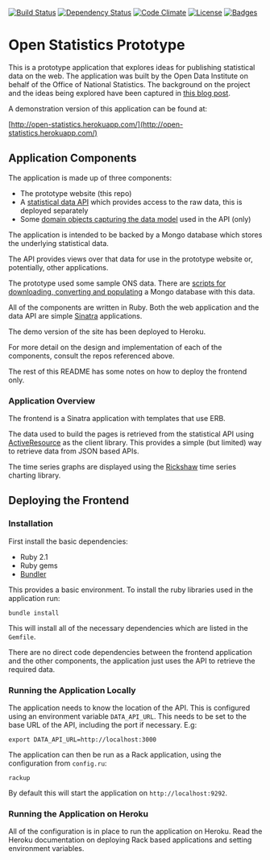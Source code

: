 [![Build Status](http://img.shields.io/travis/ONSdigital/prototype-frontend.svg)](https://travis-ci.org/ONSdigital/prototype-frontend)
[![Dependency Status](http://img.shields.io/gemnasium/ONSdigital/prototype-frontend.svg)](https://gemnasium.com/ONSdigital/prototype-frontend)
[![Code Climate](http://img.shields.io/codeclimate/github/ONSdigital/prototype-frontend.svg)](https://codeclimate.com/github/ONSdigital/prototype-frontend)
[![License](http://img.shields.io/:license-mit-blue.svg)](http://ONSdigital.mit-license.org)
[![Badges](http://img.shields.io/:badges-5/5-ff6799.svg)](https://github.com/pikesley/badger)

Open Statistics Prototype
=========================

This is a prototype application that explores ideas for publishing statistical data on the web. The application was built by the Open Data Institute on behalf of the Office of National Statistics. The background on the project and the ideas being explored have been captured in [this blog post](http://theodi.org/blog/publishing-open-statistical-data).

A demonstration version of this application can be found at:

[http://open-statistics.herokuapp.com/](http://open-statistics.herokuapp.com/)

## Application Components

The application is made up of three components:

* The prototype website (this repo)
* A [statistical data API](https://github.com/ONSdigital/ons-data-api) which provides access to the raw data, this is deployed separately
* Some [domain objects capturing the data model](https://github.com/ONSdigital/ons_data_models) used in the API (only)

The application is intended to be backed by a Mongo database which stores the underlying statistical data. 

The API provides views over that data for use in the prototype website or, potentially, other applications.

The prototype used some sample ONS data. There are [scripts for downloading, converting and populating](https://github.com/ONSdigital/ons-poc-data) a Mongo database with this data.

All of the components are written in Ruby. Both the web application and the data API are simple [Sinatra](http://www.sinatrarb.com/) applications.

The demo version of the site has been deployed to Heroku.

For more detail on the design and implementation of each of the components, consult the repos referenced above.

The rest of this README has some notes on how to deploy the frontend only.

### Application Overview

The frontend is a Sinatra application with templates that use ERB. 

The data used to build the pages is retrieved from the statistical API using [ActiveResource](https://github.com/rails/activeresource) as the client library. This provides a simple (but limited) way to retrieve data from JSON based APIs.

The time series graphs are displayed using the [Rickshaw](http://code.shutterstock.com/rickshaw/) time series charting library.

## Deploying the Frontend

### Installation

First install the basic dependencies:

* Ruby 2.1
* Ruby gems
* [Bundler](http://bundler.io/)

This provides a basic environment. To install the ruby libraries used in the application run:

```
bundle install
```

This will install all of the necessary dependencies which are listed in the `Gemfile`. 

There are no direct code dependencies between the frontend application and the other components, the application just uses the API to retrieve the required data.

### Running the Application Locally

The application needs to know the location of the API. This is configured using an environment variable `DATA_API_URL`. This needs to be set to the base URL of the API, including the port if necessary. E.g:

```
export DATA_API_URL=http://localhost:3000
```

The application can then be run as a Rack application, using the configuration from `config.ru`:

```
rackup
```

By default this will start the application on `http://localhost:9292`.

### Running the Application on Heroku

All of the configuration is in place to run the application on Heroku. Read the Heroku documentation on deploying Rack based applications and setting environment variables.




